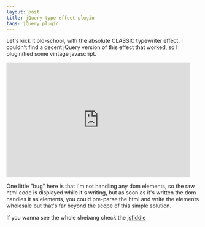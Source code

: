 ```yaml
---
layout: post
title: jQuery type effect plugin
tags: jQuery plugin
---
```


Let's kick it old-school, with the absolute CLASSIC typewriter effect. I couldn't 
find a decent jQuery version of this effect that worked, so I pluginified some vintage 
javascript.<!--more--> 

<iframe style="width: 95%; height: 300px" src="http://jsfiddle.net/JKirchartz/JEpWV/embedded/" allowfullscreen="allowfullscreen" frameborder="0">
</iframe>

One little "bug" here is that I'm not handling any dom elements, so the raw
html code is displayed while it's writing, but as soon as it's written the dom
handles it as elements, you could pre-parse the html and write the elements
wholesale but that's far beyond the scope of this simple solution.


If you wanna see the whole shebang check the [jsfiddle](http://jsfiddle.net/JKirchartz/JEpWV/)
